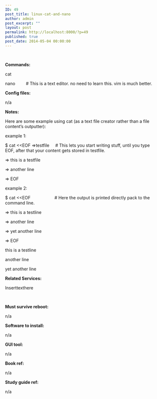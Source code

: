 ```yaml
---
ID: 49
post_title: linux-cat-and-nano
author: admin
post_excerpt: ""
layout: post
permalink: http://localhost:8000/?p=49
published: true
post_date: 2014-05-04 00:00:00
---
```

 

**Commands:**

cat

nano         # This is a text editor. no need to learn this. vim is much better.

**Config files:**

n/a

**Notes:**

Here are some example using cat (as a text file creator rather than a file content’s outputter):

example 1:

$ cat <<EOF =>testfile     # This lets you start writing stuff, until you type EOF, after that your content gets stored in testfile.

=> this is a testfile

=> another line

=> EOF

example 2:

$ cat <<EOF                    # Here the output is printed directly pack to the command line.

=> this is a testline

=> another line

=> yet another line

=> EOF

this is a testline

another line

yet another line

**Related Services:**

Inserttexthere

 

**Must survive reboot:**

n/a

**Software to install:**

n/a

**GUI tool:**

n/a

**Book ref:**

n/a

**Study guide ref:**

n/a